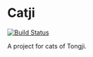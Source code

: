 # Catji

[![Build Status](https://travis-ci.org/Kingzoey/Catji.svg?branch=dev)](https://travis-ci.org/Kingzoey/Catji)

A project for cats of Tongji.